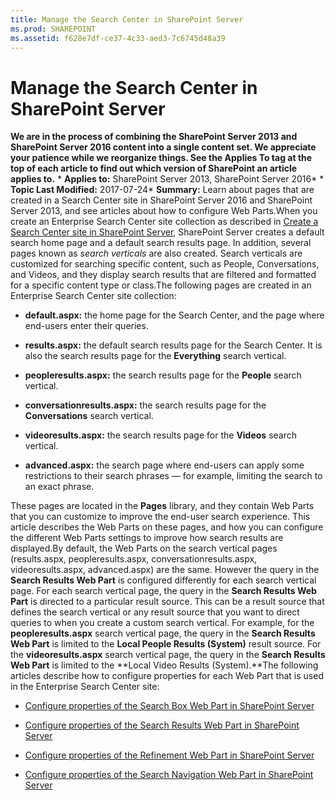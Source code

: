 ```yaml
---
title: Manage the Search Center in SharePoint Server
ms.prod: SHAREPOINT
ms.assetid: f628e7df-ce37-4c33-aed3-7c6745d48a39
---
```



# Manage the Search Center in SharePoint Server
 **We are in the process of combining the SharePoint Server 2013 and SharePoint Server 2016 content into a single content set. We appreciate your patience while we reorganize things. See the Applies To tag at the top of each article to find out which version of SharePoint an article applies to.** * **Applies to:** SharePoint Server 2013, SharePoint Server 2016*  * **Topic Last Modified:** 2017-07-24* **Summary:** Learn about pages that are created in a Search Center site in SharePoint Server 2016 and SharePoint Server 2013, and see articles about how to configure Web Parts.When you create an Enterprise Search Center site collection as described in  [Create a Search Center site in SharePoint Server](html/create-a-search-center-site-in-sharepoint-server.md), SharePoint Server creates a default search home page and a default search results page. In addition, several pages known as  *search verticals*  are also created. Search verticals are customized for searching specific content, such as People, Conversations, and Videos, and they display search results that are filtered and formatted for a specific content type or class.The following pages are created in an Enterprise Search Center site collection: 
- **default.aspx:** the home page for the Search Center, and the page where end-users enter their queries.
    
  
- **results.aspx:** the default search results page for the Search Center. It is also the search results page for the **Everything** search vertical.
    
  
- **peopleresults.aspx:** the search results page for the **People** search vertical.
    
  
- **conversationresults.aspx:** the search results page for the **Conversations** search vertical.
    
  
- **videoresults.aspx:** the search results page for the **Videos** search vertical.
    
  
- **advanced.aspx:** the search page where end-users can apply some restrictions to their search phrases — for example, limiting the search to an exact phrase.
    
  
These pages are located in the **Pages** library, and they contain Web Parts that you can customize to improve the end-user search experience. This article describes the Web Parts on these pages, and how you can configure the different Web Parts settings to improve how search results are displayed.By default, the Web Parts on the search vertical pages (results.aspx, peopleresults.aspx, conversationresults.aspx, videoresults.aspx, advanced.aspx) are the same. However the query in the **Search Results Web Part** is configured differently for each search vertical page. For each search vertical page, the query in the **Search Results Web Part** is directed to a particular result source. This can be a result source that defines the search vertical or any result source that you want to direct queries to when you create a custom search vertical. For example, for the **peopleresults.aspx** search vertical page, the query in the **Search Results Web Part** is limited to the **Local People Results (System)** result source. For the **videoresults.aspx** search vertical page, the query in the **Search Results Web Part** is limited to the **Local Video Results (System).**The following articles describe how to configure properties for each Web Part that is used in the Enterprise Search Center site: 
-  [Configure properties of the Search Box Web Part in SharePoint Server](html/configure-properties-of-the-search-box-web-part-in-sharepoint-server.md)
    
  
-  [Configure properties of the Search Results Web Part in SharePoint Server](html/configure-properties-of-the-search-results-web-part-in-sharepoint-server.md)
    
  
-  [Configure properties of the Refinement Web Part in SharePoint Server](html/configure-properties-of-the-refinement-web-part-in-sharepoint-server.md)
    
  
-  [Configure properties of the Search Navigation Web Part in SharePoint Server](html/configure-properties-of-the-search-navigation-web-part-in-sharepoint-server.md)
    
  

